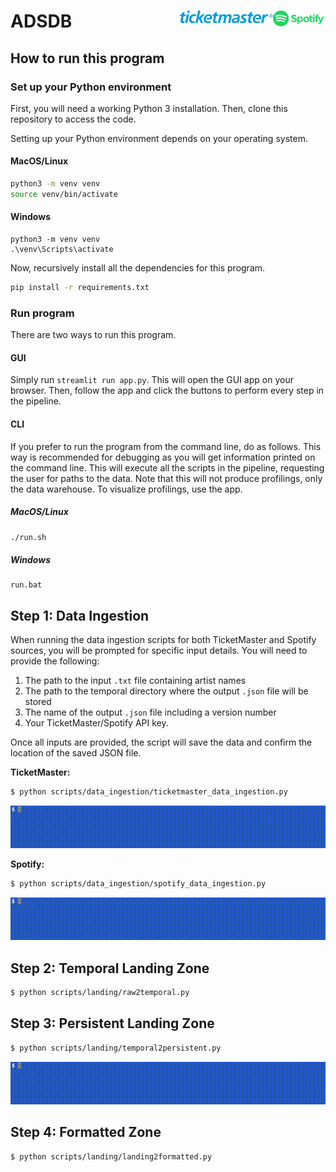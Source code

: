 # ADSDB <a href="https://github.com/evamartin1240/ADSDB"><img src="others/spotify.png" align="right" height="25" /></a> <a href="https://github.com/evamartin1240/ADSDB"><img src="others/ticketmaster.png" align="right" height="20" /></a>

## How to run this program

### Set up your Python environment

First, you will need a working Python 3 installation. Then, clone this repository to access the code.

Setting up your Python environment depends on your operating system.

#### MacOS/Linux

```bash
python3 -m venv venv
source venv/bin/activate
```

#### Windows

```batch
python3 -m venv venv
.\venv\Scripts\activate
```

Now, recursively install all the dependencies for this program.

```bash
pip install -r requirements.txt
```

### Run program

There are two ways to run this program.

#### GUI

Simply run `streamlit run app.py`. This will open the GUI app on your browser. Then, follow the app and click the buttons to perform every step in the pipeline.

#### CLI

If you prefer to run the program from the command line, do as follows. This way is recommended for debugging as you will get information printed on the command line. This will execute all the scripts in the pipeline, requesting the user for paths to the data. Note that this will not produce profilings, only the data warehouse. To visualize profilings, use the app.

##### MacOS/Linux

```bash
./run.sh
```

##### Windows

```batch
run.bat
```

## Step 1: Data Ingestion

When running the data ingestion scripts for both TicketMaster and Spotify sources,
you will be prompted for specific input details. You will need to provide the
following:

1. The path to the input `.txt` file containing artist names
2. The path to the temporal directory where the output `.json` file will be stored
3. The name of the output `.json` file including a version number
4. Your TicketMaster/Spotify API key.

Once all inputs are provided, the script will save the data and confirm the
location of the saved JSON file.

**TicketMaster:**

```bash
$ python scripts/data_ingestion/ticketmaster_data_ingestion.py
```

<img src="others/salida.gif">

**Spotify:**

```bash
$ python scripts/data_ingestion/spotify_data_ingestion.py
```

<img src="others/salida.gif">

## Step 2: Temporal Landing Zone

```bash
$ python scripts/landing/raw2temporal.py
```

## Step 3: Persistent Landing Zone

```bash
$ python scripts/landing/temporal2persistent.py
```

<img src="others/salida.gif">

## Step 4: Formatted Zone

```bash
$ python scripts/landing/landing2formatted.py
```
